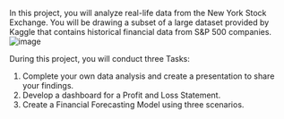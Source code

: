In this project, you will analyze real-life data from the New York Stock Exchange. You will be drawing a subset of a large dataset provided by Kaggle that contains historical financial data from S&P 500 companies. 
                                   ![image](https://github.com/SOMPODDA/DA101-The-New-York-Exchange-NYSE-Dataset_Masterschool_Project_I/assets/70188796/3593125b-57c4-45e4-a822-a5528ebcf043)


During this project, you will conduct three Tasks:

1.  Complete your own data analysis and create a presentation to share your findings.
2.  Develop a dashboard for a Profit and Loss Statement.
3.  Create a Financial Forecasting Model using three scenarios.
